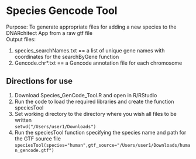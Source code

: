 # Species Gencode Tool

Purpose: To generate appropriate files for adding a new species to the DNARchitect App from a raw gtf file <br>
Output files: <br>
1) species_searchNames.txt == a list of unique gene names with coordinates for the searchByGene function <br>
2) Gencode.chr*.txt == a Gencode annotation file for each chromosome

## Directions for use
1. Download Species_GenCode_Tool.R and open in R/RStudio
2. Run the code to load the required libraries and create the function speciesTool
3. Set working directory to the directory where you wish all files to be written <br>
`setwd("/Users/user1/Downloads")`
4. Run the speciesTool function specifying the species name and path for the GTF source file <br>
`speciesTool(species="human",gtf_source="/Users/user1/Downloads/human_gencode.gtf")`
